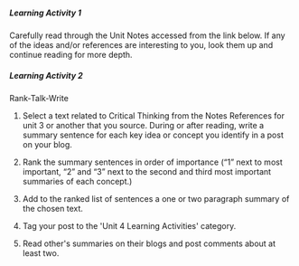 ##### Learning Activity 1

Carefully read through the Unit Notes accessed from the link below.  If any of the ideas and/or references are interesting to you, look them up and continue reading for more depth.

##### Learning Activity 2

Rank-Talk-Write

1. Select a text related to Critical Thinking from the Notes References for unit 3 or another that you source. During or after reading, write a summary sentence for each key idea or concept you identify in a post on your blog.

2. Rank the summary sentences in order of importance \(“1” next to most important, “2” and “3” next to the second and third most important summaries of each concept.\)

3. Add to the ranked list of sentences a one or two paragraph summary of the chosen text.

4. Tag your post to the 'Unit 4 Learning Activities'  category.

5. Read other's summaries on their blogs and post comments about at least two.



